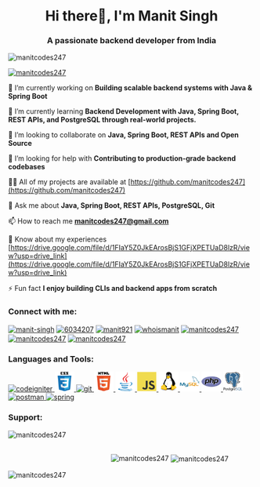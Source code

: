 <h1 align="center">Hi there👋, I'm Manit Singh</h1>
<h3 align="center">A passionate backend developer from India</h3>

<p align="left"> <img src="https://komarev.com/ghpvc/?username=manitcodes247&label=Profile%20views&color=0e75b6&style=flat" alt="manitcodes247" /> </p>

<p align="left"> <a href="https://github.com/ryo-ma/github-profile-trophy"><img src="https://github-profile-trophy.vercel.app/?username=manitcodes247" alt="manitcodes247" /></a> </p>

🔭 I’m currently working on **Building scalable backend systems with Java & Spring Boot**

🌱 I’m currently learning **Backend Development with Java, Spring Boot, REST APIs, and PostgreSQL through real-world projects.**

👯 I’m looking to collaborate on **Java, Spring Boot, REST APIs and Open Source**

🤝 I’m looking for help with **Contributing to production-grade backend codebases**

👨‍💻 All of my projects are available at [https://github.com/manitcodes247](https://github.com/manitcodes247)

💬 Ask me about **Java, Spring Boot, REST APIs, PostgreSQL, Git**

📫 How to reach me **manitcodes247@gmail.com**

📄 Know about my experiences [https://drive.google.com/file/d/1FIaY5Z0JkEArosBjS1GFjXPETUaD8lzR/view?usp=drive_link](https://drive.google.com/file/d/1FIaY5Z0JkEArosBjS1GFjXPETUaD8lzR/view?usp=drive_link)

⚡ Fun fact **I enjoy building CLIs and backend apps from scratch**

<h3 align="left">Connect with me:</h3>
<p align="left">
<a href="https://linkedin.com/in/manit-singh" target="blank"><img align="center" src="https://raw.githubusercontent.com/rahuldkjain/github-profile-readme-generator/master/src/images/icons/Social/linked-in-alt.svg" alt="manit-singh" height="30" width="40" /></a>
<a href="https://stackoverflow.com/users/6034207" target="blank"><img align="center" src="https://raw.githubusercontent.com/rahuldkjain/github-profile-readme-generator/master/src/images/icons/Social/stack-overflow.svg" alt="6034207" height="30" width="40" /></a>
<a href="https://fb.com/manit921" target="blank"><img align="center" src="https://raw.githubusercontent.com/rahuldkjain/github-profile-readme-generator/master/src/images/icons/Social/facebook.svg" alt="manit921" height="30" width="40" /></a>
<a href="https://instagram.com/whoismanit" target="blank"><img align="center" src="https://raw.githubusercontent.com/rahuldkjain/github-profile-readme-generator/master/src/images/icons/Social/instagram.svg" alt="whoismanit" height="30" width="40" /></a>
<a href="https://www.youtube.com/c/manitcodes247" target="blank"><img align="center" src="https://raw.githubusercontent.com/rahuldkjain/github-profile-readme-generator/master/src/images/icons/Social/youtube.svg" alt="manitcodes247" height="30" width="40" /></a>
<a href="https://www.leetcode.com/manitcodes247" target="blank"><img align="center" src="https://raw.githubusercontent.com/rahuldkjain/github-profile-readme-generator/master/src/images/icons/Social/leet-code.svg" alt="manitcodes247" height="30" width="40" /></a>
<a href="https://discord.gg/manitcodes247" target="blank"><img align="center" src="https://raw.githubusercontent.com/rahuldkjain/github-profile-readme-generator/master/src/images/icons/Social/discord.svg" alt="manitcodes247" height="30" width="40" /></a>
</p>

<h3 align="left">Languages and Tools:</h3>
<p align="left"> <a href="https://codeigniter.com" target="_blank" rel="noreferrer"> <img src="https://cdn.worldvectorlogo.com/logos/codeigniter.svg" alt="codeigniter" width="40" height="40"/> </a> <a href="https://www.w3schools.com/css/" target="_blank" rel="noreferrer"> <img src="https://raw.githubusercontent.com/devicons/devicon/master/icons/css3/css3-original-wordmark.svg" alt="css3" width="40" height="40"/> </a> <a href="https://git-scm.com/" target="_blank" rel="noreferrer"> <img src="https://www.vectorlogo.zone/logos/git-scm/git-scm-icon.svg" alt="git" width="40" height="40"/> </a> <a href="https://www.w3.org/html/" target="_blank" rel="noreferrer"> <img src="https://raw.githubusercontent.com/devicons/devicon/master/icons/html5/html5-original-wordmark.svg" alt="html5" width="40" height="40"/> </a> <a href="https://www.java.com" target="_blank" rel="noreferrer"> <img src="https://raw.githubusercontent.com/devicons/devicon/master/icons/java/java-original.svg" alt="java" width="40" height="40"/> </a> <a href="https://developer.mozilla.org/en-US/docs/Web/JavaScript" target="_blank" rel="noreferrer"> <img src="https://raw.githubusercontent.com/devicons/devicon/master/icons/javascript/javascript-original.svg" alt="javascript" width="40" height="40"/> </a> <a href="https://www.linux.org/" target="_blank" rel="noreferrer"> <img src="https://raw.githubusercontent.com/devicons/devicon/master/icons/linux/linux-original.svg" alt="linux" width="40" height="40"/> </a> <a href="https://www.mysql.com/" target="_blank" rel="noreferrer"> <img src="https://raw.githubusercontent.com/devicons/devicon/master/icons/mysql/mysql-original-wordmark.svg" alt="mysql" width="40" height="40"/> </a> <a href="https://www.php.net" target="_blank" rel="noreferrer"> <img src="https://raw.githubusercontent.com/devicons/devicon/master/icons/php/php-original.svg" alt="php" width="40" height="40"/> </a> <a href="https://www.postgresql.org" target="_blank" rel="noreferrer"> <img src="https://raw.githubusercontent.com/devicons/devicon/master/icons/postgresql/postgresql-original-wordmark.svg" alt="postgresql" width="40" height="40"/> </a> <a href="https://postman.com" target="_blank" rel="noreferrer"> <img src="https://www.vectorlogo.zone/logos/getpostman/getpostman-icon.svg" alt="postman" width="40" height="40"/> </a> <a href="https://spring.io/" target="_blank" rel="noreferrer"> <img src="https://www.vectorlogo.zone/logos/springio/springio-icon.svg" alt="spring" width="40" height="40"/> </a> </p>

<h3 align="left">Support:</h3>
<p><a href="https://www.buymeacoffee.com/manitcodes247"> <img align="left" src="https://cdn.buymeacoffee.com/buttons/v2/default-yellow.png" height="50" width="210" alt="manitcodes247" /></a></p><br><br>

<p><img align="left" src="https://github-readme-stats.vercel.app/api/top-langs?username=manitcodes247&show_icons=true&locale=en&layout=compact" alt="manitcodes247" /></p>

<p>&nbsp;<img align="center" src="https://github-readme-stats.vercel.app/api?username=manitcodes247&show_icons=true&locale=en" alt="manitcodes247" /></p>

<p><img align="center" src="https://github-readme-streak-stats.herokuapp.com/?user=manitcodes247&" alt="manitcodes247" /></p>
